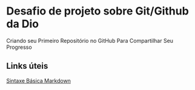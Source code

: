 # Desafio de projeto  sobre Git/Github da Dio
Criando seu Primeiro Repositório no GitHub Para Compartilhar Seu Progresso
## Links úteis
[Sintaxe Básica Markdown](https://www.markdownguide.org/getting-started/)
